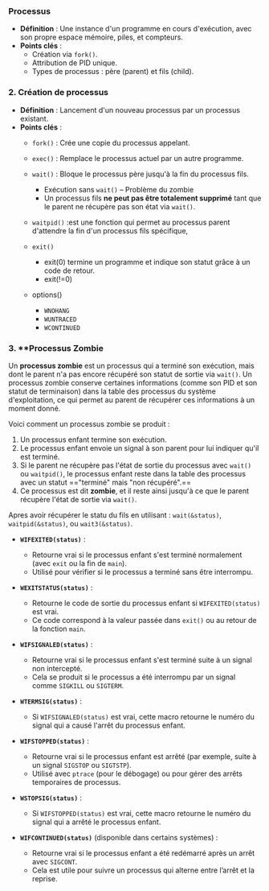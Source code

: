 ### **Processus**

- **Définition** : Une instance d'un programme en cours d'exécution, avec son propre espace mémoire, piles, et compteurs.
- **Points clés** :
    - Création via `fork()`.
    - Attribution de PID unique.
    - Types de processus : père (parent) et fils (child).

### 2. **Création de processus**

- **Définition** : Lancement d'un nouveau processus par un processus existant.
- **Points clés** :
    - `fork()` : Crée une copie du processus appelant.
    - `exec()` : Remplace le processus actuel par un autre programme.
    - `wait()` : Bloque le processus père jusqu'à la fin du processus fils.
	    - Exécution sans `wait()` – Problème du zombie
	    - Un processus fils **ne peut pas être totalement supprimé** tant que le parent ne récupère pas son état via `wait()`.
	- `waitpid()` :est une fonction qui permet au processus parent d'attendre la fin d'un processus fils spécifique,
	
	- `exit()`
		- exit(0) termine un programme et indique son statut grâce à un code de retour.
		- exit(!=0)
	- options()
		- `WNOHANG`
		- `WUNTRACED`
		- `WCONTINUED`
### 3. **Processus Zombie

Un **processus zombie** est un processus qui a terminé son exécution, mais dont le parent n'a pas encore récupéré son statut de sortie via `wait()`. Un processus zombie conserve certaines informations (comme son PID et son statut de terminaison) dans la table des processus du système d'exploitation, ce qui permet au parent de récupérer ces informations à un moment donné.

Voici comment un processus zombie se produit :

1. Un processus enfant termine son exécution.
2. Le processus enfant envoie un signal à son parent pour lui indiquer qu'il est terminé.
3. Si le parent ne récupère pas l'état de sortie du processus avec `wait()` ou `waitpid()`, le processus enfant reste dans la table des processus avec un statut =="terminé" mais "non récupéré".==
4. Ce processus est dit **zombie**, et il reste ainsi jusqu'à ce que le parent récupère l'état de sortie via `wait()`.

Apres avoir récupérer le statu du fils en utilisant : `wait(&status)`, `waitpid(&status)`, ou `wait3(&status)`. 
- **`WIFEXITED(status)`** :
    
    - Retourne vrai si le processus enfant s'est terminé normalement (avec `exit` ou la fin de `main`).
    - Utilisé pour vérifier si le processus a terminé sans être interrompu.
- **`WEXITSTATUS(status)`** :
    
    - Retourne le code de sortie du processus enfant si `WIFEXITED(status)` est vrai.
    - Ce code correspond à la valeur passée dans `exit()` ou au retour de la fonction `main`.
- **`WIFSIGNALED(status)`** :
    
    - Retourne vrai si le processus enfant s'est terminé suite à un signal non intercepté.
    - Cela se produit si le processus a été interrompu par un signal comme `SIGKILL` ou `SIGTERM`.
- **`WTERMSIG(status)`** :
    
    - Si `WIFSIGNALED(status)` est vrai, cette macro retourne le numéro du signal qui a causé l'arrêt du processus enfant.
- **`WIFSTOPPED(status)`** :
    
    - Retourne vrai si le processus enfant est arrêté (par exemple, suite à un signal `SIGSTOP` ou `SIGTSTP`).
    - Utilisé avec `ptrace` (pour le débogage) ou pour gérer des arrêts temporaires de processus.
- **`WSTOPSIG(status)`** :
    
    - Si `WIFSTOPPED(status)` est vrai, cette macro retourne le numéro du signal qui a arrêté le processus enfant.
- **`WIFCONTINUED(status)`** (disponible dans certains systèmes) :
    
    - Retourne vrai si le processus enfant a été redémarré après un arrêt avec `SIGCONT`.
    - Cela est utile pour suivre un processus qui alterne entre l’arrêt et la reprise.
